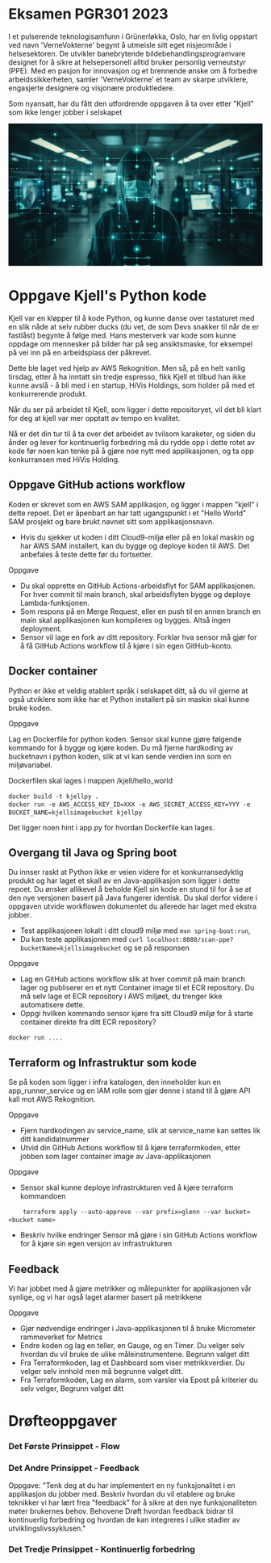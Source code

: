 # Eksamen PGR301 2023

I et pulserende teknologisamfunn i Grünerløkka, Oslo, har en livlig oppstart ved navn 'VerneVokterne' begynt å utmeisle
sitt eget nisjeområde i helsesektoren. De utvikler banebrytende bildebehandlingsprogramvare designet for å sikre at
helsepersonell alltid bruker personlig verneutstyr (PPE). Med en pasjon for innovasjon og et brennende ønske om å
forbedre arbeidssikkerheten, samler 'VerneVokterne' et team av skarpe utviklere, engasjerte designere og visjonære
produktledere.

Som nyansatt, har du fått den utfordrende oppgaven å ta over etter "Kjell" som ikke lenger jobber i selskapet

![Logo](img/logo.png "Assignment logo")

# Oppgave Kjell's Python kode

Kjell var en kløpper til å kode Python, og kunne danse over tastaturet med en slik nåde at selv rubber
ducks (du vet, de som Devs snakker til når de er fastlåst) begynte å følge med. Hans mesterverk var kode som kunne
oppdage om mennesker på bilder har på seg ansiktsmaske, for eksempel på vei inn på en
arbeidsplass der påkrevet.

Dette ble laget ved hjelp av AWS Rekognition. Men så, på en helt vanlig tirsdag, etter å ha inntatt sin
tredje espresso, fikk Kjell et tilbud han ikke kunne avslå - å bli med i en startup, HiVis Holdings, som holder på med
et konkurrerende produkt.

Når du ser på arbeidet til Kjell, som ligger i dette repositoryet, vil det bli klart for deg at kjell var mer opptatt av
tempo en kvalitet.

Nå er det din tur til å ta over det arbeidet av tvilsom karaketer, og siden du ånder og lever for kontinuerlig
forbedring må du rydde opp i dette rotet av kode før noen kan tenke på å gjøre noe nytt med applikasjonen,
og ta opp konkurransen med HiVis Holding.

## Oppgave GitHub actions workflow

Koden er skrevet som en AWS SAM applikasjon, og ligger i mappen "kjell" i dette repoet. Det er åpenbart an har tatt
ugangspunkt i et "Hello World" SAM prosjekt og bare brukt navnet sitt som applikasjonsnavn.

* Hvis du sjekker ut koden i ditt Cloud9-miljø eller på en lokal maskin og har AWS SAM installert, kan du bygge og
  deploye koden til AWS. Det anbefales å teste dette før du fortsetter.

Oppgave

* Du skal opprette en GitHub Actions-arbeidsflyt for SAM applikasjonen. For hver commit til main branch, skal
  arbeidsflyten bygge og deploye Lambda-funksjonen.
* Som respons på en Merge Request, eller en push til en annen branch en main skal applikasjonen kun kompileres og
  bygges. Altså ingen deployment.
* Sensor vil lage en fork av ditt repository. Forklar hva sensor må gjør for å få GitHub Actions workflow til å kjøre i
  sin egen GitHub-konto.

## Docker container

Python er ikke et veldig etablert språk i selskapet ditt, så du vil gjerne at også utviklere som ikke har et Python
installert på sin maskin skal kunne bruke koden.

Oppgave

Lag en Dockerfile for python koden. Sensor skal kunne gjøre følgende kommando for å bygge og kjøre koden.
Du må fjerne hardkoding av bucketnavn i python koden, slik at vi kan sende verdien inn som en miljøvariabel.

Dockerfilen skal lages i mappen /kjell/hello_world

```shell
docker build -t kjellpy . 
docker run -e AWS_ACCESS_KEY_ID=XXX -e AWS_SECRET_ACCESS_KEY=YYY -e BUCKET_NAME=kjellsimagebucket kjellpy
```

Det ligger noen hint i app.py for hvordan Dockerfile kan lages.

## Overgang til Java og Spring boot

Du innser raskt at Python ikke er veien videre for et konkurransedyktig produkt og har laget et skall av en
Java-applikasjon  som ligger i dette repoet. Du ønsker allikevel å beholde Kjell sin kode en stund til for å se at den nye versjonen
basert på  Java fungerer identisk. Du skal derfor videre i oppgaven utvide workflowen dokumentet du allerede har laget med ekstra
jobber.

* Test applikasjonen lokalt i ditt cloud9 miljø med ```mvn spring-boot:run```,
* Du kan teste applikasjonen med ```curl localhost:8080/scan-ppe?bucketName=kjellsimagebucket``` og se på responsen

Oppgave

* Lag en GitHub actions workflow slik at hver commit på main branch lager og publiserer en et nytt Container image til
  et ECR repository. Du må selv lage et ECR repository i AWS miljøet, du trenger ikke automatisere dette.
* Oppgi hvilken kommando sensor kjøre fra sitt Cloud9 miljø for å starte container direkte fra ditt ECR repository? 

```shell
docker run .... 
```

## Terraform og Infrastruktur som kode

Se på koden som ligger i infra katalogen, den inneholder kun en app_runner_service og en IAM rolle som gjør denne i 
stand til å gjøre API kall mot AWS Rekognition. 
 
Oppgave 

* Fjern hardkodingen av service_name, slik at service_name kan settes lik ditt kandidatnummer
* Utvid din GitHub Actions workflow til å kjøre terraformkoden, etter jobben som lager container image av Java-applikasjonen


Oppgave

* Sensor skal kunne deploye infrastrukturen ved å kjøre terraform kommandoen

```
    terraform apply --auto-approve --var prefix=glenn --var bucket=<bucket name>
```

* Beskriv hvilke endringer Sensor må gjøre i sin GitHub Actions workflow for å kjøre sin egen versjon av infrastrukturen


## Feedback 

Vi har jobbet med å gjøre metrikker og målepunkter for applikasjonen vår synlige, og vi har også laget alarmer basert på metrikkene


Oppgave

* Gjør nødvendige endringer i Java-applikasjonen til å bruke Micrometer rammeverket for Metrics 
* Endre koden og lag en teller, en Gauge, og en Timer. Du velger selv hvordan du vil bruke de ulike måleinstrumentene. Begrunn valget ditt
* Fra Terraformkoden, lag et Dashboard som viser metrikkverdier. Du velger selv innhold men må begrunne valget ditt. 
*  Fra Terraformkoden, Lag en alarm, som varsler via Epost på kriterier du selv velger, Begrunn valget ditt

# Drøfteoppgaver

### Det Første Prinsippet - Flow

### Det Andre Prinsippet - Feedback

Oppgave: "Tenk deg at du har implementert en ny funksjonalitet i en applikasjon du jobber med. Beskriv hvordan du vil
etablere og bruke teknikker vi har lært frea "feedback" for å sikre at den nye funksjonaliteten møter brukernes behov.
Behovene Drøft hvordan feedback bidrar til kontinuerlig forbedring og hvordan de kan integreres i ulike stadier av
utviklingslivssyklusen."

### Det Tredje Prinsippet - Kontinuerlig forbedring


